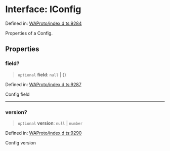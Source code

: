 # Interface: IConfig

Defined in: [WAProto/index.d.ts:9284](https://github.com/WhiskeySockets/Baileys/blob/2fdabb7f387029b680a2c5e056c7022c25b0f110/WAProto/index.d.ts#L9284)

Properties of a Config.

## Properties

### field?

> `optional` **field**: `null` \| \{\}

Defined in: [WAProto/index.d.ts:9287](https://github.com/WhiskeySockets/Baileys/blob/2fdabb7f387029b680a2c5e056c7022c25b0f110/WAProto/index.d.ts#L9287)

Config field

***

### version?

> `optional` **version**: `null` \| `number`

Defined in: [WAProto/index.d.ts:9290](https://github.com/WhiskeySockets/Baileys/blob/2fdabb7f387029b680a2c5e056c7022c25b0f110/WAProto/index.d.ts#L9290)

Config version
